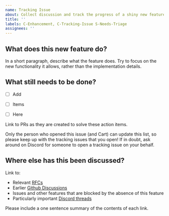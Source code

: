 ```yaml
---
name: Tracking Issue
about: Collect discussion and track the progress of a shiny new feature
title: ''
labels: C-Enhancement, C-Tracking-Issue S-Needs-Triage
assignees: ''
---
```


## What does this new feature do?

In a short paragraph, describe what the feature does.
Try to focus on the new functionality it allows, rather than the implementation details.

## What still needs to be done?

- [ ] Add

- [ ] Items

- [ ] Here

Link to PRs as they are created to solve these action items.

Only the person who opened this issue (and Cart) can update this list, so please keep up with the tracking issues that you open!
If in doubt, ask around on Discord for someone to open a tracking issue on your behalf.

## Where else has this been discussed?

Link to:

- Relevant [RFCs](https://github.com/bevyengine/rfcs)
- Earlier [Github Discussions](https://github.com/bevyengine/bevy/discussions)
- Issues and other features that are blocked by the absence of this feature
- Particularly important [Discord threads](https://discord.gg/bevy)

Please include a one sentence summary of the contents of each link.
